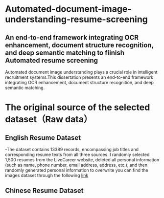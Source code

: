 # Automated-document-image-understanding-resume-screening
## An end-to-end framework integrating OCR enhancement, document structure recognition, and deep semantic matching to fiinish Automated resume screening
Automated document image understanding plays a crucial role in intelligent recruitment systems.This dissertation presents an end-to-end framework integrating OCR enhancement, document structure recognition, and deep semantic matching. 
# The original source of the selected dataset（Raw data）
## English Resume Dataset
-The dataset contains 13389 records, encompassing job titles and corresponding resume texts from all three sources. 
I randomly selected 1,500 resumes from the LiveCareer website, deleted all personal information (such as name, phone number, email address, address, etc.), and then randomly generated personal information to overwrite
you can find the images dataset through the following [link]([https://example.com](https://www.kaggle.com/datasets/youssefkhalil/resumes-images-datasets))
## Chinese Resume Dataset

